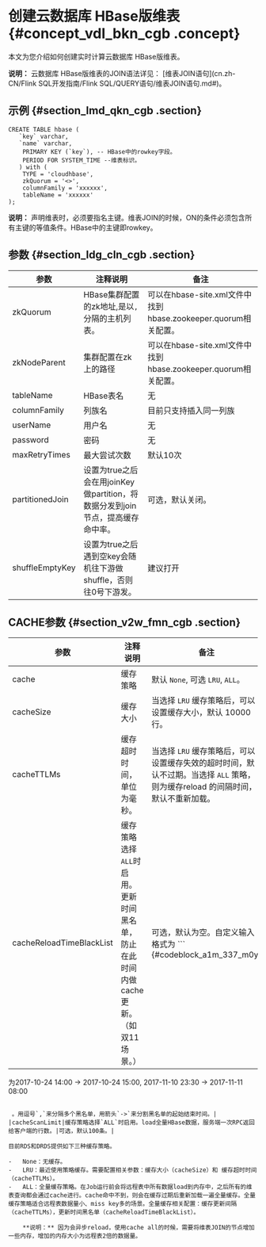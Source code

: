 # 创建云数据库 HBase版维表 {#concept_vdl_bkn_cgb .concept}

本文为您介绍如何创建实时计算云数据库 HBase版维表。

**说明：** 云数据库 HBase版维表的JOIN语法详见： [维表JOIN语句](cn.zh-CN/Flink SQL开发指南/Flink SQL/QUERY语句/维表JOIN语句.md#)。

## 示例 {#section_lmd_qkn_cgb .section}

``` {#codeblock_ei4_rsb_n0w .language-sql}
CREATE TABLE hbase (
   `key` varchar, 
   `name` varchar,
    PRIMARY KEY (`key`), -- HBase中的rowkey字段。
    PERIOD FOR SYSTEM_TIME --维表标识。
   ) with (
    TYPE = 'cloudhbase',
    zkQuorum = '<>',
    columnFamily = 'xxxxxx',
    tableName = 'xxxxxx'
);
```

**说明：** 声明维表时，必须要指名主键。维表JOIN的时候，ON的条件必须包含所有主键的等值条件。HBase中的主键即rowkey。

## 参数 {#section_ldg_cln_cgb .section}

|参数|注释说明|备注|
|--|----|--|
|zkQuorum|HBase集群配置的zk地址,是以`,`分隔的主机列表。|可以在hbase-site.xml文件中找到hbase.zookeeper.quorum相关配置。|
|zkNodeParent|集群配置在zk上的路径|可以在hbase-site.xml文件中找到hbase.zookeeper.quorum相关配置。|
|tableName|HBase表名|无|
|columnFamily|列族名|目前只支持插入同一列族|
|userName|用户名|无|
|password|密码|无|
|maxRetryTimes|最大尝试次数|默认10次|
|partitionedJoin|设置为true之后会在用joinKey做partition，将数据分发到join节点，提高缓存命中率。|可选，默认关闭。|
|shuffleEmptyKey|设置为true之后遇到空key会随机往下游做shuffle，否则往0号下游发。|建议打开|

## CACHE参数 {#section_v2w_fmn_cgb .section}

|参数|注释说明|备注|
|--|----|--|
|cache|缓存策略|默认 `None`, 可选 `LRU`, `ALL`。|
|cacheSize|缓存大小|当选择 `LRU` 缓存策略后，可以设置缓存大小，默认 10000 行。|
|cacheTTLMs|缓存超时时间，单位为毫秒。|当选择 `LRU` 缓存策略后，可以设置缓存失效的超时时间，默认不过期。当选择 `ALL` 策略，则为缓存reload 的间隔时间，默认不重新加载。|
|cacheReloadTimeBlackList|缓存策略选择`ALL`时启用。更新时间黑名单，防止在此时间内做cache更新。（如双11场景。）|可选，默认为空。自定义输入格式为 ``` {#codeblock_a1m_337_m0y}
为2017-10-24 14:00 -> 2017-10-24 15:00, 2017-11-10 23:30 -> 2017-11-11
            08:00
```

 。用逗号`,`来分隔多个黑名单，用箭头`->`来分割黑名单的起始结束时间。|
|cacheScanLimit|缓存策略选择`ALL`时启用。load全量HBase数据，服务端一次RPC返回给客户端的行数。|可选，默认100条。|

目前RDS和DRDS提供如下三种缓存策略。

-   None：无缓存。
-   LRU：最近使用策略缓存。需要配置相关参数：缓存大小（cacheSize）和 缓存超时时间（cacheTTLMs）。
-   ALL：全量缓存策略。在Job运行前会将远程表中所有数据load到内存中，之后所有的维表查询都会通过cache进行。cache命中不到，则会在缓存过期后重新加载一遍全量缓存。全量缓存策略适合远程表数据量小、miss key多的场景。全量缓存相关配置：缓存更新间隔（cacheTTLMs），更新时间黑名单（cacheReloadTimeBlackList）。

    **说明：** 因为会异步reload，使用cache all的时候，需要将维表JOIN的节点增加一些内存，增加的内存大小为远程表2倍的数据量。


